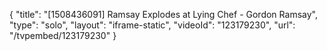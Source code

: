 {
    "title": "[1508436091] Ramsay Explodes at Lying Chef - Gordon Ramsay",
    "type": "solo",
    "layout": "iframe-static",
    "videoId": "123179230",
    "url": "\/tvpembed\/123179230"
}